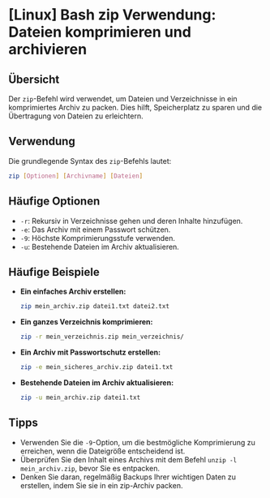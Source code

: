 # [Linux] Bash zip Verwendung: Dateien komprimieren und archivieren

## Übersicht
Der `zip`-Befehl wird verwendet, um Dateien und Verzeichnisse in ein komprimiertes Archiv zu packen. Dies hilft, Speicherplatz zu sparen und die Übertragung von Dateien zu erleichtern.

## Verwendung
Die grundlegende Syntax des `zip`-Befehls lautet:

```bash
zip [Optionen] [Archivname] [Dateien]
```

## Häufige Optionen
- `-r`: Rekursiv in Verzeichnisse gehen und deren Inhalte hinzufügen.
- `-e`: Das Archiv mit einem Passwort schützen.
- `-9`: Höchste Komprimierungsstufe verwenden.
- `-u`: Bestehende Dateien im Archiv aktualisieren.

## Häufige Beispiele
- **Ein einfaches Archiv erstellen:**
  ```bash
  zip mein_archiv.zip datei1.txt datei2.txt
  ```

- **Ein ganzes Verzeichnis komprimieren:**
  ```bash
  zip -r mein_verzeichnis.zip mein_verzeichnis/
  ```

- **Ein Archiv mit Passwortschutz erstellen:**
  ```bash
  zip -e mein_sicheres_archiv.zip datei1.txt
  ```

- **Bestehende Dateien im Archiv aktualisieren:**
  ```bash
  zip -u mein_archiv.zip datei1.txt
  ```

## Tipps
- Verwenden Sie die `-9`-Option, um die bestmögliche Komprimierung zu erreichen, wenn die Dateigröße entscheidend ist.
- Überprüfen Sie den Inhalt eines Archivs mit dem Befehl `unzip -l mein_archiv.zip`, bevor Sie es entpacken.
- Denken Sie daran, regelmäßig Backups Ihrer wichtigen Daten zu erstellen, indem Sie sie in ein zip-Archiv packen.